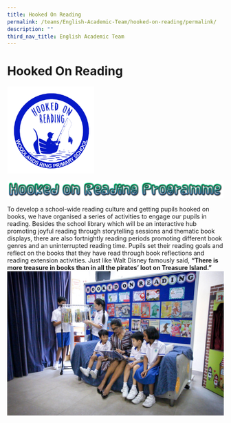 ```yaml
---
title: Hooked On Reading
permalink: /teams/English-Academic-Team/hooked-on-reading/permalink/
description: ""
third_nav_title: English Academic Team
---
```

Hooked On Reading
=================
<img src="/images/Logo.png" style="width:40%">

![](/images/Hooked.png)

To develop a school-wide reading culture and getting pupils hooked on books, we have organised a series of activities to engage our pupils in reading. Besides the school library which will be an interactive hub promoting joyful reading through storytelling sessions and thematic book displays, there are also fortnightly reading periods promoting different book genres and an uninterrupted reading time. Pupils set their reading goals and reflect on the books that they have read through book reflections and reading extension activities. Just like Walt Disney famously said, **“There is more treasure in books than in all the pirates’ loot on Treasure Island.”**
![](/images/kids.jpg)